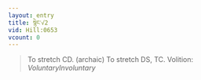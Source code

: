```yaml
---
layout: entry
title: སྙེང་√2
vid: Hill:0653
vcount: 0
---
```

> To stretch CD\. (archaic) To stretch DS, TC\.
> Volition: _VoluntaryInvoluntary_


